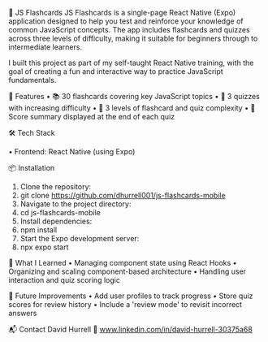 📘 JS Flashcards
JS Flashcards is a single-page React Native (Expo) application designed to help you test and reinforce your knowledge of common JavaScript concepts. 
The app includes flashcards and quizzes across three levels of difficulty, making it suitable for beginners through to intermediate learners.

I built this project as part of my self-taught React Native training,
with the goal of creating a fun and interactive way to practice JavaScript fundamentals.

📝 Features 
•	📚 30 flashcards covering key JavaScript topics
•	🧠 3 quizzes with increasing difficulty
•	🎯 3 levels of flashcard and quiz complexity
•	🏁 Score summary displayed at the end of each quiz

🛠️ Tech Stack

•	Frontend: React Native (using Expo)

📦 Installation
1.	Clone the repository:
2.	git clone https://github.com/dhurrell001/js-flashcards-mobile
3.	Navigate to the project directory:
4.	cd js-flashcards-mobile
5.	Install dependencies:
6.	npm install
7.	Start the Expo development server:
8.	npx expo start
   

🧠 What I Learned
•	Managing component state using React Hooks
•	Organizing and scaling component-based architecture
•	Handling user interaction and quiz scoring logic

🔧 Future Improvements
•	Add user profiles to track progress
•	Store quiz scores for review history
•	Include a 'review mode' to revisit incorrect answers

📬 Contact
David Hurrell
🔗 www.linkedin.com/in/david-hurrell-30375a68

